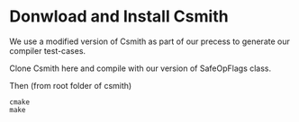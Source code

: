 # Donwload and Install Csmith

We use a modified version of Csmith as part of our precess to generate our compiler test-cases.

Clone Csmith here and compile with our version of SafeOpFlags class.

Then (from root folder of csmith)
```
cmake
make
```
